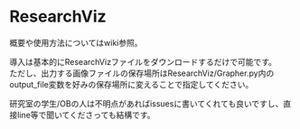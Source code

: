 # ResearchViz
概要や使用方法についてはwiki参照。  

導入は基本的にResearchVizファイルをダウンロードするだけで可能です。  
ただし、出力する画像ファイルの保存場所はResearchViz/Grapher.py内のoutput_file変数を好みの保存場所に変えることで指定してください。

研究室の学生/OBの人は不明点があればissuesに書いてくれても良いですし、直接line等で聞いてくださっても結構です。
